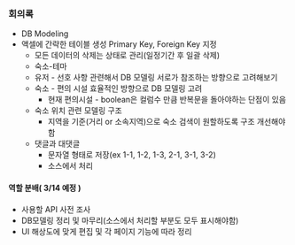### 회의록
- DB Modeling
- 액셀에 간략한 테이블 생성 Primary Key, Foreign Key 지정
  - 모든 데이터의 삭제는 상태로 관리(일정기간 후 일괄 삭제)
  - 숙소-테마
  - 유저 - 선호 사항 관련해서 DB 모델링 서로가 참조하는 방향으로 고려해보기
  - 숙소 - 편의 시설 효율적인 방향으로 DB 모델링 고려
    - 현재 편의시설 - boolean은 컬럼수 만큼 반복문을 돌아야하는 단점이 있음 
  - 숙소 위치 관련 모델링 구조
    - 지역을 기준(거리 or 소속지역)으로 숙소 검색이 원할하도록 구조 개선해야함
  - 댓글과 대댓글
    - 문자열 형태로 저장(ex 1-1, 1-2, 1-3, 2-1, 3-1, 3-2)
    - 소스에서 처리
  
#### 역할 분배( 3/14 예정 )
  - 사용할 API 사전 조사
  - DB모델링 정리 및 마무리(소스에서 처리할 부분도 모두 표시해야함)
  - UI 해상도에 맞게 편집 및 각 페이지 기능에 따라 정리

